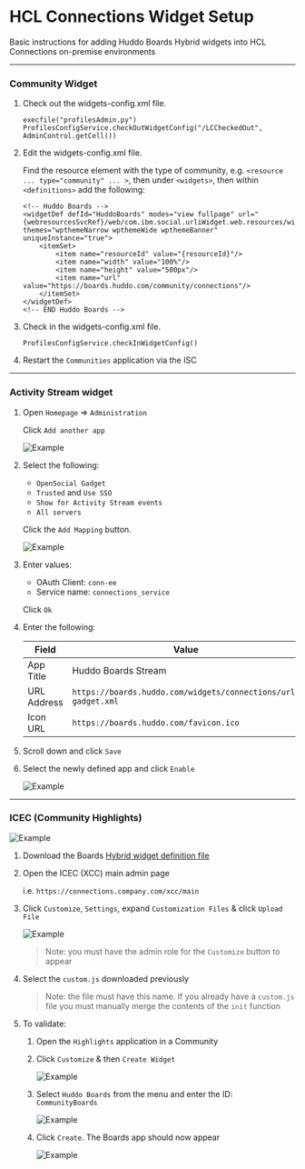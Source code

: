 # HCL Connections Widget Setup

Basic instructions for adding Huddo Boards Hybrid widgets into HCL Connections on-premise environments

---

### Community Widget

1.  Check out the widgets-config.xml file.

        execfile("profilesAdmin.py")
        ProfilesConfigService.checkOutWidgetConfig("/LCCheckedOut", AdminControl.getCell())

1.  Edit the widgets-config.xml file.

    Find the resource element with the type of community, e.g. `<resource ... type="community" ... >`, then under `<widgets>`, then within `<definitions>` add the following:

        <!-- Huddo Boards -->
        <widgetDef defId="HuddoBoards" modes="view fullpage" url="{webresourcesSvcRef}/web/com.ibm.social.urliWidget.web.resources/widget/urlWidget.xml" themes="wpthemeNarrow wpthemeWide wpthemeBanner" uniqueInstance="true">
            <itemSet>
                <item name="resourceId" value="{resourceId}"/>
                <item name="width" value="100%"/>
                <item name="height" value="500px"/>
                <item name="url" value="https://boards.huddo.com/community/connections"/>
            </itemSet>
        </widgetDef>
        <!-- END Huddo Boards -->

1.  Check in the widgets-config.xml file.

        ProfilesConfigService.checkInWidgetConfig()

1.  Restart the `Communities` application via the ISC

---

### Activity Stream widget

1. Open `Homepage` => `Administration`

    Click `Add another app`

    ![Example](/assets/connections/homepage-admin.png)

1. Select the following:

    - `OpenSocial Gadget`
    - `Trusted` and `Use SSO`
    - `Show for Activity Stream events`
    - `All servers`

    Click the `Add Mapping` button.

    ![Example](/assets/connections/homepage-admin2.png)

1. Enter values:

    - OAuth Client: `conn-ee`
    - Service name: `connections_service`

    Click `Ok`

1. Enter the following:

    | Field       | Value                                                        |
    | ----------- | ------------------------------------------------------------ |
    | App Title   | Huddo Boards Stream                                          |
    | URL Address | `https://boards.huddo.com/widgets/connections/url-gadget.xml` |
    | Icon URL    | `https://boards.huddo.com/favicon.ico`                        |

1. Scroll down and click `Save`

1. Select the newly defined app and click `Enable`

    ![Example](/assets/connections/homepage-admin6.png)

<!-- This is not needed for the iframe widget
### Register Widget

Required for HCL Connections 6.0 CR1 onwards:

    execfile("newsAdmin.py")
    NewsWidgetCatalogService.addWidget(title="Huddo Boards", url="http://boards.huddo.com/boards/community/connections" ,secureUrl="https://boards.huddo.com/boards/community/connections", categoryName=WidgetCategories.NONE, isHomepageSpecific=0, isDefaultOpened=0, multipleInstanceAllowed=0, isGadget=0, policyFlags=[GadgetPolicyFlags.TRUSTED], prereqs=['communities'], appContexts=["IWIDGETS"])
    NewsWidgetCatalogService.enableWidget("<ID_RETURNED>")
    NewsWidgetCatalogService.clearWidgetCaches()
-->

---

### ICEC (Community Highlights)

![Example](/assets/connections/highlights-communityboards.png)

1. Download the Boards [Hybrid widget definition file](/assets/boards/hybrid/custom.js)

1. Open the ICEC (XCC) main admin page

      i.e. `https://connections.company.com/xcc/main`

1. Click `Customize`, `Settings`, expand `Customization Files` & click `Upload File`

     ![Example](/assets/connections/highlights-fileupload.png)

     > Note: you must have the admin role for the `Customize` button to appear

1. Select the `custom.js` downloaded previously

     > Note: the file must have this name. If you already have a `custom.js` file you must manually merge the contents of the `init` function

1. To validate:

      1. Open the `Highlights` application in a Community
      1. Click `Customize` & then `Create Widget`

         ![Example](/assets/connections/highlights-create.png)
      
      1. Select `Huddo Boards` from the menu and enter the ID: `CommunityBoards`

         ![Example](/assets/connections/highlights-def-community.png)

      1. Click `Create`. The Boards app should now appear

         ![Example](/assets/connections/highlights-communityboards.png)
